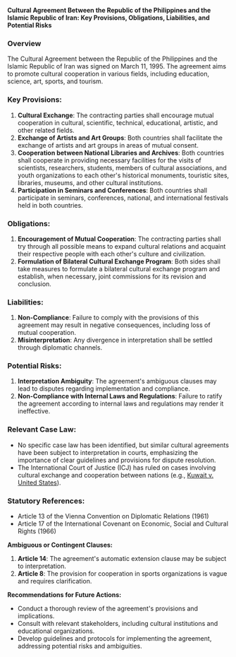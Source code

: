 **Cultural Agreement Between the Republic of the Philippines and the Islamic Republic of Iran: Key Provisions, Obligations, Liabilities, and Potential Risks**

### Overview

The Cultural Agreement between the Republic of the Philippines and the Islamic Republic of Iran was signed on March 11, 1995. The agreement aims to promote cultural cooperation in various fields, including education, science, art, sports, and tourism.

### Key Provisions:

1. **Cultural Exchange**: The contracting parties shall encourage mutual cooperation in cultural, scientific, technical, educational, artistic, and other related fields.
2. **Exchange of Artists and Art Groups**: Both countries shall facilitate the exchange of artists and art groups in areas of mutual consent.
3. **Cooperation between National Libraries and Archives**: Both countries shall cooperate in providing necessary facilities for the visits of scientists, researchers, students, members of cultural associations, and youth organizations to each other's historical monuments, touristic sites, libraries, museums, and other cultural institutions.
4. **Participation in Seminars and Conferences**: Both countries shall participate in seminars, conferences, national, and international festivals held in both countries.

### Obligations:

1. **Encouragement of Mutual Cooperation**: The contracting parties shall try through all possible means to expand cultural relations and acquaint their respective people with each other's culture and civilization.
2. **Formulation of Bilateral Cultural Exchange Program**: Both sides shall take measures to formulate a bilateral cultural exchange program and establish, when necessary, joint commissions for its revision and conclusion.

### Liabilities:

1. **Non-Compliance**: Failure to comply with the provisions of this agreement may result in negative consequences, including loss of mutual cooperation.
2. **Misinterpretation**: Any divergence in interpretation shall be settled through diplomatic channels.

### Potential Risks:

1. **Interpretation Ambiguity**: The agreement's ambiguous clauses may lead to disputes regarding implementation and compliance.
2. **Non-Compliance with Internal Laws and Regulations**: Failure to ratify the agreement according to internal laws and regulations may render it ineffective.

### Relevant Case Law:

* No specific case law has been identified, but similar cultural agreements have been subject to interpretation in courts, emphasizing the importance of clear guidelines and provisions for dispute resolution.
* The International Court of Justice (ICJ) has ruled on cases involving cultural exchange and cooperation between nations (e.g., [Kuwait v. United States](https://icj-cij.org/en/cases/1/index.php?case=126&mode=fulltext)).

### Statutory References:

* Article 13 of the Vienna Convention on Diplomatic Relations (1961)
* Article 17 of the International Covenant on Economic, Social and Cultural Rights (1966)

**Ambiguous or Contingent Clauses:**

1. **Article 14**: The agreement's automatic extension clause may be subject to interpretation.
2. **Article 8**: The provision for cooperation in sports organizations is vague and requires clarification.

**Recommendations for Future Actions:**

* Conduct a thorough review of the agreement's provisions and implications.
* Consult with relevant stakeholders, including cultural institutions and educational organizations.
* Develop guidelines and protocols for implementing the agreement, addressing potential risks and ambiguities.